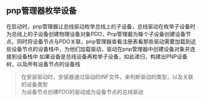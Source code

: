 ## pnp管理器枚举设备
在启动时，pnp管理器让总线驱动枚举总线上的子设备，总线驱动在枚举子设备时为总线上的子设备创建物理设备对象PDO，Pnp管理器为每个子设备创建设备节点，同时将设备节点与PDO关联，pnp管理器查看注册表看那些驱动需要加载到这些设备节点的设备栈中，为他们加载驱动，驱动在pnp管理器中创建设备对象并连接到设备栈中.如果设备是总线设备再枚举子设备，如此递归，构建出PNP设备树，以及所有设备节点的设备栈
>在安装驱动时，安装器通过驱动的INF文件，来判断驱动的类型，以及关联的设备类型    
>为设备节点创建PDO的驱动成为设备节点的总线驱动